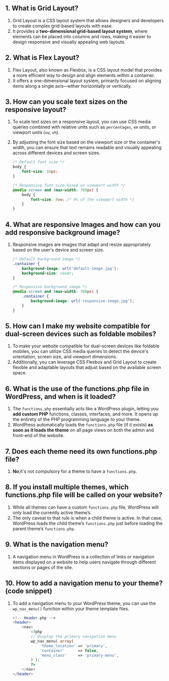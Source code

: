 ## 1. What is Grid Layout?
1. Grid Layout is a CSS layout system that allows designers and developers to create complex grid-based layouts with ease. 
2. It provides a **two-dimensional grid-based layout system**, where elements can be placed into columns and rows, making it easier to design responsive and visually appealing web layouts.

## 2. What is Flex Layout?
1. Flex Layout, also known as Flexbox, is a CSS layout model that provides a more efficient way to design and align elements within a container. 
2. It offers a one-dimensional layout system, primarily focused on aligning items along a single axis—either horizontally or vertically.

## 3. How can you scale text sizes on the responsive layout?
1. To scale text sizes on a responsive layout, you can use CSS media queries combined with relative units such as `percentages`, `em` units, or viewport units (`vw`, `vh`). 
2. By adjusting the font size based on the viewport size or the container's width, you can ensure that text remains readable and visually appealing across different devices and screen sizes.

    ```css
    /* Default font size */
    body {
        font-size: 16px;
    }

    /* Responsive font size based on viewport width */
    @media screen and (max-width: 768px) {
        body {
            font-size: 4vw; /* 4% of the viewport width */
        }
    }

    ```

## 4. What are responsive Images and how can you add responsive background image?
1. Responsive images are images that adapt and resize appropriately based on the user's device and screen size.
    ```css
    /* Default background image */
    .container {
        background-image: url('default-image.jpg');
        background-size: cover;
    }

    /* Responsive background image */
    @media screen and (max-width: 768px) {
        .container {
            background-image: url('responsive-image.jpg');
        }
    }

    ```

## 5. How can I make my website compatible for dual-screen devices such as foldable mobiles?
1. To make your website compatible for dual-screen devices like foldable mobiles, you can utilize CSS media queries to detect the device's orientation, screen size, and viewport dimensions. 
2. Additionally, you can leverage CSS Flexbox and Grid Layout to create flexible and adaptable layouts that adjust based on the available screen space. 

## 6. What is the use of the functions.php file in WordPress, and when is it loaded?
1. The `functions.php` essentially acts like a WordPress plugin, letting you **add custom PHP** functions, classes, interfaces, and more. It opens up the entirety of the PHP programming language to your theme.
2. WordPress automatically loads the `functions.php` file (if it exists) **as soon as it loads the theme** on all page views on both the admin and front-end of the website.

## 7. Does each theme need its own functions.php file?
1. **No**,it's not compulsory for a theme to have a `functions.php`.

## 8. If you install multiple themes, which functions.php file will be called on your website?
1. While all themes can have a custom `functions.php` file, WordPress will only load the currently active theme’s.
2. The only caveat to that rule is when a child theme is active. In that case, WordPress loads the child theme’s `functions.php` just before loading the parent theme’s `functions.php`. 

## 9. What is the navigation menu?
1. A navigation menu in WordPress is a collection of links or navigation items displayed on a website to help users navigate through different sections or pages of the site.

## 10. How to add a navigation menu to your theme? (code snippet)
1. To add a navigation menu to your WordPress theme, you can use the `wp_nav_menu()` function within your theme template files.
    ```php
    <!-- Header.php -->
    <header>
        <nav>
            <?php
            // Display the primary navigation menu
            wp_nav_menu( array(
                'theme_location' => 'primary',
                'container'      => false,
                'menu_class'     => 'primary-menu',
            ) );
            ?>
        </nav>
    </header>

    ```
